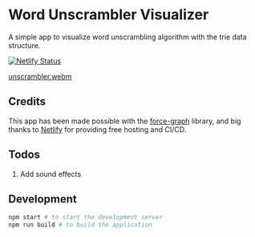 # Word Unscrambler Visualizer

A simple app to visualize word unscrambling algorithm with the trie data
structure.

[![Netlify Status](https://api.netlify.com/api/v1/badges/8b99420b-5304-4152-b9d2-1d41803befe9/deploy-status)](https://app.netlify.com/sites/trie-visualizer/deploys)

[unscrambler.webm](https://user-images.githubusercontent.com/80267830/221209758-7669c05c-2e30-46cb-8b0d-441e05ba8544.webm)

## Credits

This app has been made possible with the [force-graph](https://github.com/vasturiano/force-graph) library, and big thanks to [Netlify](https://www.netlify.com/) for providing free hosting and CI/CD.

## Todos

1. Add sound effects

## Development

```bash
npm start # to start the development server
npm run build # to build the application
```
